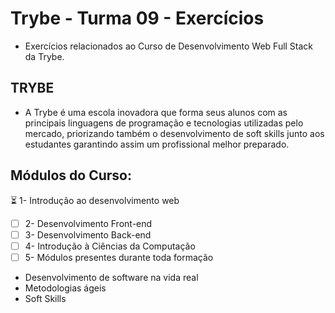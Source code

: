# Trybe - Turma 09 - Exercícios

* Exercícios relacionados ao Curso de Desenvolvimento Web Full Stack da Trybe.

## TRYBE

* A Trybe é uma escola inovadora que forma seus alunos com as principais linguagens de programação e tecnologias utilizadas pelo mercado, priorizando também o desenvolvimento de soft skills junto aos estudantes garantindo assim um profissional melhor preparado.

## Módulos do Curso:

:hourglass_flowing_sand: 1- Introdução ao desenvolvimento web
- [ ] 2- Desenvolvimento Front-end
- [ ] 3- Desenvolvimento Back-end
- [ ] 4- Introdução à Ciências da Computação
- [ ] 5- Módulos presentes durante toda formação
* Desenvolvimento de software na vida real
* Metodologias ágeis
* Soft Skills


